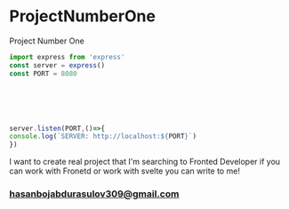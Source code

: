# ProjectNumberOne
Project Number One

```ts
import express from 'express'
const server = express()
const PORT = 8080






server.listen(PORT,()=>{
console.log(`SERVER: http://localhost:${PORT}`)
})
```
I want to create real project that I'm searching to Fronted Developer
if you can work with Fronetd or work with svelte you can write to me!
### hasanbojabdurasulov309@gmail.com

